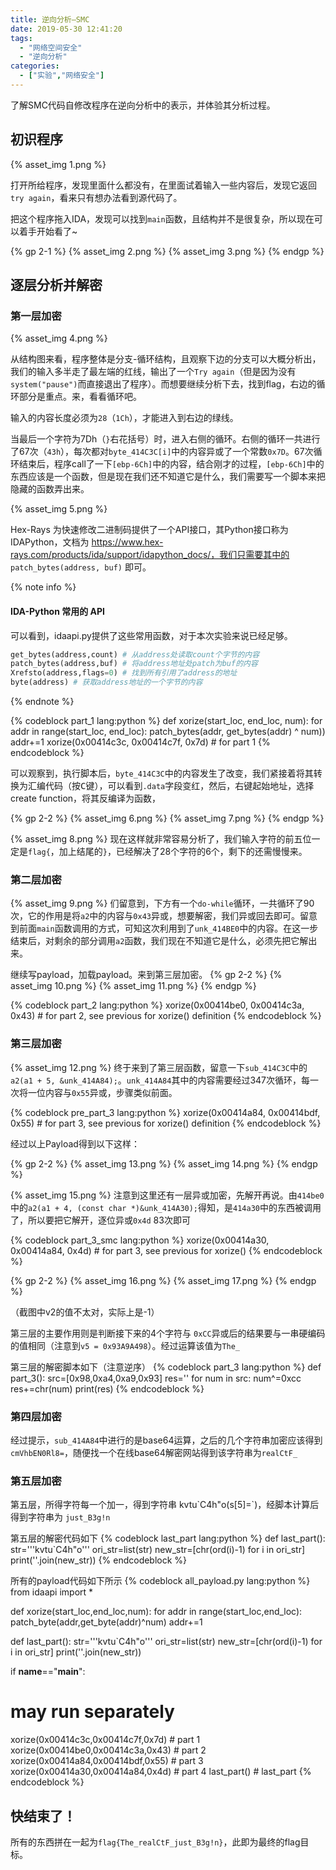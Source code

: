 ```yaml
---
title: 逆向分析—SMC
date: 2019-05-30 12:41:20
tags:
  - "网络空间安全"
  - "逆向分析"
categories:
  - ["实验","网络安全"]
---
```


了解SMC代码自修改程序在逆向分析中的表示，并体验其分析过程。
<!-- more -->
## 初识程序
{% asset_img 1.png %}

打开所给程序，发现里面什么都没有，在里面试着输入一些内容后，发现它返回`try again`，看来只有想办法看到源代码了。

把这个程序拖入IDA，发现可以找到`main`函数，且结构并不是很复杂，所以现在可以着手开始看了~

{% gp 2-1 %}
{% asset_img 2.png %}
{% asset_img 3.png %}
{% endgp %}

## 逐层分析并解密
### 第一层加密
{% asset_img 4.png %}

从结构图来看，程序整体是分支-循环结构，且观察下边的分支可以大概分析出，我们的输入多半走了最左端的红线，输出了一个`Try again`（但是因为没有`system("pause")`而直接退出了程序）。而想要继续分析下去，找到flag，右边的循环部分是重点。来，看看循环吧。

输入的内容长度必须为`28`（`1Ch`），才能进入到右边的绿线。

当最后一个字符为7Dh（`}`右花括号）时，进入右侧的循环。右侧的循环一共进行了67次（`43h`），每次都对`byte_414C3C[i]`中的内容异或了一个常数`0x7D`。67次循环结束后，程序call了一下`[ebp-6Ch]`中的内容，结合刚才的过程，`[ebp-6Ch]`中的东西应该是一个函数，但是现在我们还不知道它是什么，我们需要写一个脚本来把隐藏的函数弄出来。

{% asset_img 5.png %}

Hex-Rays 为快速修改二进制码提供了一个API接口，其Python接口称为IDAPython，文档为 https://www.hex-rays.com/products/ida/support/idapython_docs/，我们只需要其中的 `patch_bytes(address, buf)` 即可。

{% note info %}
#### IDA-Python 常用的 API
可以看到，idaapi.py提供了这些常用函数，对于本次实验来说已经足够。
```python
get_bytes(address,count) # 从address处读取count个字节的内容
patch_bytes(address,buf) # 将address地址处patch为buf的内容
Xrefsto(address,flags=0) # 找到所有引用了address的地址
byte(address) # 获取address地址的一个字节的内容
```
{% endnote %}

{% codeblock part_1 lang:python %}
def xorize(start_loc, end_loc, num):
  for addr in range(start_loc, end_loc):
    patch_bytes(addr, get_bytes(addr) ^ num))
    addr+=1
xorize(0x00414c3c, 0x00414c7f, 0x7d) # for part 1
{% endcodeblock %}

可以观察到，执行脚本后，`byte_414C3C`中的内容发生了改变，我们紧接着将其转换为汇编代码（按<kbd>C</kbd>键），可以看到`.data`字段变红，然后，右键起始地址，选择create function，将其反编译为函数，

{% gp 2-2 %}
{% asset_img 6.png %}
{% asset_img 7.png %}
{% endgp %}

{% asset_img 8.png %}
现在这样就非常容易分析了，我们输入字符的前五位一定是`flag{`，加上结尾的`}`，已经解决了28个字符的6个，剩下的还需慢慢来。

### 第二层加密
{% asset_img 9.png %}
们留意到，下方有一个`do-while`循环，一共循环了90次，它的作用是将`a2`中的内容与`0x43`异或，想要解密，我们异或回去即可。留意到前面`main`函数调用的方式，可知这次利用到了`unk_414BE0`中的内容。在这一步结束后，对剩余的部分调用`a2`函数，我们现在不知道它是什么，必须先把它解出来。

继续写payload，加载payload。来到第三层加密。
{% gp 2-2 %}
{% asset_img 10.png %}
{% asset_img 11.png %}
{% endgp %}

{% codeblock part_2 lang:python %}
xorize(0x00414be0, 0x00414c3a, 0x43) # for part 2, see previous for xorize() definition
{% endcodeblock %}
### 第三层加密
{% asset_img 12.png %}
终于来到了第三层函数，留意一下`sub_414C3C`中的`a2(a1 + 5, &unk_414A84);`。`unk_414A84`其中的内容需要经过347次循环，每一次将一位内容与`0x55`异或，步骤类似前面。

{% codeblock pre_part_3 lang:python %}
xorize(0x00414a84, 0x00414bdf, 0x55) # for part 3, see previous for xorize() definition
{% endcodeblock %}

经过以上Payload得到以下这样：

{% gp 2-2 %}
{% asset_img 13.png %}
{% asset_img 14.png %}
{% endgp %}

{% asset_img 15.png %}
注意到这里还有一层异或加密，先解开再说。由`414be0`中的`a2(a1 + 4, (const char *)&unk_414A30);`得知，是`414a30`中的东西被调用了，所以要把它解开，逐位异或`0x4d` 83次即可

{% codeblock part_3_smc lang:python %}
xorize(0x00414a30, 0x00414a84, 0x4d) # for part 3, see previous for xorize()
{% endcodeblock %}

{% gp 2-2 %}
{% asset_img 16.png %}
{% asset_img 17.png %}
{% endgp %}

（截图中v2的值不太对，实际上是-1）

第三层的主要作用则是判断接下来的4个字符与 `0xCC`异或后的结果要与一串硬编码的值相同（注意到`v5 = 0x93A9A498`）。经过运算该值为`The_`

第三层的解密脚本如下（注意逆序）
{% codeblock part_3 lang:python %}
def part_3():
  src=[0x98,0xa4,0xa9,0x93]
  res=''
  for num in src:
    num^=0xcc
    res+=chr(num)
  print(res)
{% endcodeblock %}

### 第四层加密
经过提示，`sub_414A84`中进行的是base64运算，之后的几个字符串加密应该得到`cmVhbEN0Rl8=`，随便找一个在线base64解密网站得到该字符串为`realCtF_`

### 第五层加密
第五层，所得字符每一个加一，得到字符串 kvtu\`C4h"o(s[5]=\`)，经脚本计算后得到字符串为 `just_B3g!n`

第五层的解密代码如下
{% codeblock last_part lang:python %}
def last_part():
  str='''kvtu`C4h"o'''
  ori_str=list(str)
  new_str=[chr(ord(i)-1) for i in ori_str]
  print(''.join(new_str))
{% endcodeblock %}

所有的payload代码如下所示
{% codeblock all_payload.py lang:python %}
from idaapi import *

def xorize(start_loc,end_loc,num):
  for addr in range(start_loc,end_loc):
    patch_byte(addr,get_byte(addr)^num)
    addr+=1

def last_part():
  str='''kvtu`C4h"o'''
  ori_str=list(str)
  new_str=[chr(ord(i)-1) for i in ori_str]
  print(''.join(new_str))

if __name__=="__main__":
  # may run separately
  xorize(0x00414c3c,0x00414c7f,0x7d) # part 1
  xorize(0x00414be0,0x00414c3a,0x43) # part 2
  xorize(0x00414a84,0x00414bdf,0x55) # part 3
  xorize(0x00414a30,0x00414a84,0x4d) # part 4
  last_part() # last_part
{% endcodeblock %}

## 快结束了！
所有的东西拼在一起为`flag{The_realCtF_just_B3g!n}`，此即为最终的flag目标。